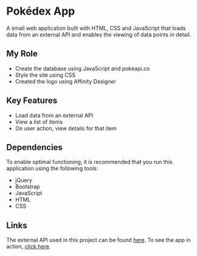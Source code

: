 # Pokédex App
A small web application built with HTML, CSS and JavaScript that loads data from an external API and enables the viewing of data points in detail. 

## My Role
- Create the database using JavaScript and pokeapi.co 
- Style the site using CSS
- Created the logo using Affinity Designer

## Key Features
- Load data from an external API
- View a list of items
- On user action, view details for that item

## Dependencies

To enable optimal functioning, it is recommended that you run this application using the following tools:

- jQuery
- Bootstrap
- JavaScript
- HTML
- CSS

## Links

The external API used in this project can be found [here](https://pokeapi.co/). To see the app in action, [click here](https://rweathers89.github.io/pokedex-js-app/).